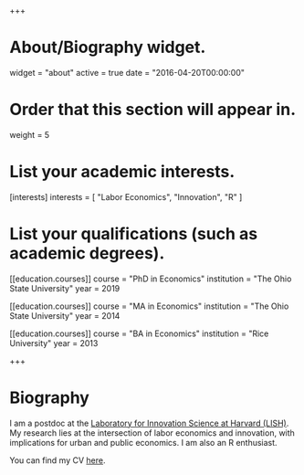 +++
# About/Biography widget.
widget = "about"
active = true
date = "2016-04-20T00:00:00"

# Order that this section will appear in.
weight = 5

# List your academic interests.
[interests]
  interests = [
    "Labor Economics",
    "Innovation",
    "R"
  ]

# List your qualifications (such as academic degrees).
[[education.courses]]
  course = "PhD in Economics"
  institution = "The Ohio State University"
  year = 2019

[[education.courses]]
  course = "MA in Economics"
  institution = "The Ohio State University"
  year = 2014

[[education.courses]]
  course = "BA in Economics"
  institution = "Rice University"
  year = 2013
 
+++

# Biography

I am a postdoc at the [Laboratory for Innovation Science at Harvard (LISH)](https://lish.harvard.edu/). My research lies at the intersection of labor economics and innovation, with implications for urban and public economics. I am also an R enthusiast.

You can find my CV [here](/pdf/wytham_cv_web.pdf).
